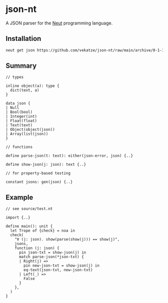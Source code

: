 # json-nt

A JSON parser for the [Neut](https://vekatze.github.io/neut/) programming language.

## Installation

```sh
neut get json https://github.com/vekatze/json-nt/raw/main/archive/0-1-13.tar.zst
```

## Summary

```neut
// types

inline object(a): type {
  dict(text, a)
}

data json {
| Null
| Bool(bool)
| Integer(int)
| Float(float)
| Text(text)
| Object(object(json))
| Array(list(json))
}

// functions

define parse-json(t: text): either(json-error, json) {..}

define show-json(j: json): text {..}

// for property-based testing

constant jsons: gen(json) {..}
```

## Example

```neut
// see source/test.nt

import {..}

define main(): unit {
  let Trope of {check} = noa in
  check(
    "∀ (j: json). show(parse(show(j))) == show(j)",
    jsons,
    function (j: json) {
      pin json-txt = show-json(j) in
      match parse-json(*json-txt) {
      | Right(j) =>
        pin new-json-txt = show-json(j) in
        eq-text(json-txt, new-json-txt)
      | Left(_) =>
        False
      }
    },
  )
}
```
